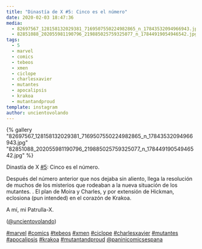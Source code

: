 ```yaml
---
title: "Dinastía de X #5: Cinco es el número"
date: 2020-02-03 18:47:36
media: 
  - 82697567_128158132029381_7169507550224982865_n_17843532094966943.jpg
  - 82851088_202055981190796_219885025759325077_n_17844919054946542.jpg
tags: 
  - 5
  - marvel
  - comics
  - tebeos
  - xmen
  - ciclope
  - charlesxavier
  - mutantes
  - apocalipsis
  - krakoa
  - mutantandproud
template: instagram
author: uncientovolando
---
```


{% gallery "82697567_128158132029381_7169507550224982865_n_17843532094966943.jpg" "82851088_202055981190796_219885025759325077_n_17844919054946542.jpg" %}

Dinastía de X [#5](/etiquetas/5): Cinco es el número.

Después del número anterior que nos dejaba sin aliento, llega la resolución de muchos de los misterios que rodeaban a la nueva situación de los mutantes. .
El plan de Moira y Charles, y por extensión de Hickman, eclosiona (pun intended) en el corazón de Krakoa.

A mí, mi Patrulla-X.

([@uncientovolando](https://instagram.com/uncientovolando))

[#marvel](/etiquetas/marvel) [#comics](/etiquetas/comics) [#tebeos](/etiquetas/tebeos) [#xmen](/etiquetas/xmen) [#ciclope](/etiquetas/ciclope) [#charlesxavier](/etiquetas/charlesxavier) [#mutantes](/etiquetas/mutantes) [#apocalipsis](/etiquetas/apocalipsis) [#krakoa](/etiquetas/krakoa) [#mutantandproud](/etiquetas/mutantandproud) [@paninicomicsespana](https://instagram.com/paninicomicsespana)
